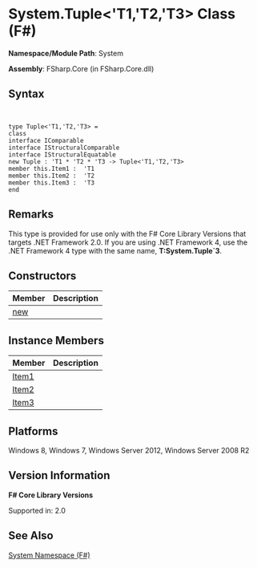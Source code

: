 # System.Tuple<'T1,'T2,'T3> Class (F#)

**Namespace/Module Path**: System

**Assembly**: FSharp.Core (in FSharp.Core.dll)


## Syntax


```


type Tuple<'T1,'T2,'T3> =
class
interface IComparable
interface IStructuralComparable
interface IStructuralEquatable
new Tuple : 'T1 * 'T2 * 'T3 -> Tuple<'T1,'T2,'T3>
member this.Item1 :  'T1
member this.Item2 :  'T2
member this.Item3 :  'T3
end

```



## Remarks
This type is provided for use only with the F# Core Library Versions that targets .NET Framework 2.0. If you are using .NET Framework 4, use the .NET Framework 4 type with the same name, **T:System.Tuple&#96;3**.


## Constructors


|Member|Description|
|------|-----------|
|[new](http://msdn.microsoft.com/en-us/library/7f3fcf0b-eb72-410a-9b82-19ec2e31d294)||

## Instance Members


|Member|Description|
|------|-----------|
|[Item1](http://msdn.microsoft.com/en-us/library/2913ad56-a6a4-4520-949f-cab842fa2cf0)||
|[Item2](http://msdn.microsoft.com/en-us/library/dd8add01-5051-408c-9ab7-e293f2ea4d1d)||
|[Item3](http://msdn.microsoft.com/en-us/library/c96bab59-8931-4a18-83ff-d25f64e72551)||

## Platforms
Windows 8, Windows 7, Windows Server 2012, Windows Server 2008 R2


## Version Information
**F# Core Library Versions**

Supported in: 2.0




## See Also
[System Namespace &#40;F&#35;&#41;](System-Namespace-%5BFSharp%5D.md)

